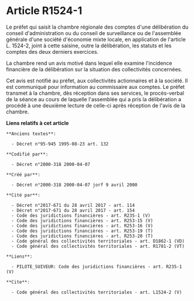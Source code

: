 # Article R1524-1

Le préfet qui saisit la chambre régionale des comptes d'une délibération du conseil d'administration ou du conseil de
surveillance ou de l'assemblée générale d'une société d'économie mixte locale, en application de l'article L. 1524-2, joint à
cette saisine, outre la délibération, les statuts et les comptes des deux derniers exercices. 

La chambre rend un avis motivé dans lequel elle examine l'incidence financière de la délibération sur la situation des
collectivités concernées. 

Cet avis est notifié au préfet, aux collectivités actionnaires et à la société. Il est communiqué pour information au
commissaire aux comptes. Le préfet transmet à la chambre, dès réception dans ses services, le procès-verbal de la séance au
cours de laquelle l'assemblée qui a pris la délibération a procédé à une deuxième lecture de celle-ci après réception de
l'avis de la chambre.

**Liens relatifs à cet article**

	**Anciens textes**:

	  - Décret n°95-945 1995-08-23 art. 132

	**Codifié par**:

	  - Décret n°2000-318 2000-04-07

	**Créé par**:

	  - Décret n°2000-318 2000-04-07 jorf 9 avril 2000

	**Cité par**:

	  - Décret n°2017-671 du 28 avril 2017 - art. 114
	  - Décret n°2017-671 du 28 avril 2017 - art. 154
	  - Code des juridictions financières - art. R235-1 (V)
	  - Code des juridictions financières - art. R253-15 (V)
	  - Code des juridictions financières - art. R253-16 (V)
	  - Code des juridictions financières - art. R253-19 (T)
	  - Code des juridictions financières - art. R253-20 (T)
	  - Code général des collectivités territoriales - art. D1862-1 (VD)
	  - Code général des collectivités territoriales - art. R1781-2 (VT)

	**Liens**:

	  - PILOTE_SUIVEUR: Code des juridictions financières - art. R235-1 (V)

	**Cite**:

	  - Code général des collectivités territoriales - art. L1524-2 (V)
